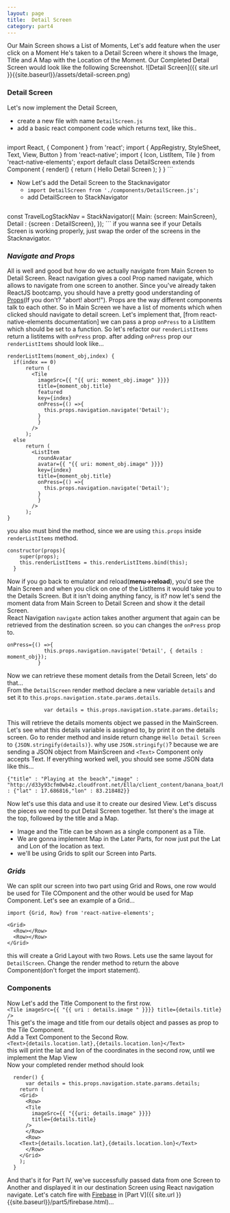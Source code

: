 ```yaml
---
layout: page
title:  Detail Screen
category: part4
---
```


Our Main Screen shows a List of Moments, Let's add feature when the user click on a Moment He's taken to a Detail Screen where it shows the Image, Title and A Map with the Location of the Moment. Our Completed Detail Screen would look like the following Screenshot.
![Detail Screen]({{ site.url }}{{site.baseurl}}/assets/detail-screen.png) 
### Detail Screen
Let's now implement the Detail Screen,
* create a new file with name `DetailScreen.js`
* add a basic react component code which returns text, like this..
	```
import React, { Component } from 'react';
import {
  AppRegistry,
  StyleSheet,
  Text,
  View,
  Button
} from 'react-native';
import { Icon, ListItem, Tile } from 'react-native-elements';
export default class DetailScreen extends Component {
  render() {
    return (
      <Text>Hello Detail Screen</Text>
    );
  }
}
	```  
* Now Let's add the Detail Screen to the Stacknavigator
	- `import DetailScreen from './components/DetailScreen.js';`  
	- add DetailScreen to StackNavigator
		```
const TravelLogStackNav = StackNavigator({
	Main: {screen: MainScreen},
	Detail : {screen : DetailScreen},
});
		```	
		if you wanna see if your Details Screen is working properly, just swap the order of the screens in the Stacknavigator.  

### _Navigate and Props_
All is well and good but how do we actually navigate from Main Screen to Detail Screen. React navigation gives a cool Prop named navigate, which allows to navigate from one screen to another. Since you've already taken ReactJS bootcamp, you should have a pretty good understanding of [Props](https://facebook.github.io/react-native/docs/props.html)(If you don't? "abort! abort!"). Props are the way different components talk to each other.
So in Main Screen we have a list of moments which when clicked should navigate to detail screen. Let's implement that,
[from react-native-elements documentation] we can pass a prop `onPress` to a ListItem which should be set to a function. So let's refactor our `renderListItems` return a listitems with `onPress` prop. after adding `onPress` prop our `renderListItems` should look like...
```
renderListItems(moment_obj,index) {
  if(index == 0)
	  return (
	    <Tile
	      imageSrc={{ "{{ uri: moment_obj.image" }}}}
	      title={moment_obj.title}
	      featured
	      key={index}
	      onPress={() =>{
            this.props.navigation.navigate('Detail');
          }
          }
	    />
	  );
  else
	  return (
	    <ListItem
	      roundAvatar
	      avatar={{ "{{ uri: moment_obj.image" }}}}
	      key={index}
	      title={moment_obj.title}
	      onPress={() =>{
            this.props.navigation.navigate('Detail');
          }
          }
	    />
	  );
}
```
you also must bind the method, since we are using `this.props` inside `renderListItems` method.
```
constructor(props){ 
    super(props);
    this.renderListItems = this.renderListItems.bind(this);
  }
```  
Now if you go back to emulator and reload(**menu->reload**), you'd see the Main Screen and when you click on one of the ListItems it would take you to the Details Screen. But it isn't doing anything fancy, is it? now let's send the moment data from Main Screen to Detail Screen and show it the detail Screen.  
React Navigation `navigate` action takes another argument that again can be retrieved from the destination screen. so you can changes the `onPress` prop to.
```
onPress={() =>{
            this.props.navigation.navigate('Detail', { details : moment_obj});
          }
```  
Now we can retrieve these moment details from the Detail Screen, lets' do that...  
From the `DetailScreen` render method declare a new variable `details` and set it to `this.props.navigation.state.params.details`. 
``` 
			var details = this.props.navigation.state.params.details;  
```
This will retrieve the details moments object we passed in the MainScreen. Let's see what this details variable is assigned to, by print it on the details screen. Go  to render method and inside return change `Hello Detail Screen` to `{JSON.stringify(details)}`. why use `JSON.stringify()`? because we are sending a JSON object from MainScreen and `<Text>` Component only accepts Text. If everything worked well, you should see some JSON data like this...
```
{"title" : "Playing at the beach","image" : "http://d33y93cfm0wb4z.cloudfront.net/Ella/client_content/banana_boat/beach_games.jpg","location" : {"lat" : 17.686816,"lon" : 83.218482}}
```  
  

Now let's use this data and use it to create our desired View. Let's discuss the pieces we need to put Detail Screen together. 1st there's the image at the top, followed by the title and a Map.
* Image and the Title can be shown as a single component as a Tile.
* We are gonna implement Map in the Later Parts, for now just put the Lat and Lon of the location as text.
* we'll be using Grids to split our Screen into Parts.

### _Grids_
We can split our screen into two part using Grid and Rows, one row would be used for Tile COmponent and the other would be used for Map Component. Let's see an example of a Grid...
```
import {Grid, Row} from 'react-native-elements';

<Grid>
  <Row></Row>
  <Row></Row>
</Grid>
```  
this will create a Grid Layout with two Rows. Lets use the same layout for `DetailScreen`. Change the render method to return the above Component(don't forget the import statement).

### __Components__
Now Let's add the Title Component to the first row.  
	```
	<Tile
		imageSrc={{ "{{ uri : details.image " }}}}
		title={details.title}
	/>
	```  
	This get's the image and title from our details object and passes as prop to the Tile Component.  
Add a Text Component to the Second Row.  
	`<Text>{details.location.lat},{details.location.lon}</Text>`  
	this will print the lat and lon of the coordinates in the second row, until we implement the Map View  
Now your completed render method should look  
```
  render() {
      var details = this.props.navigation.state.params.details;
    return (
    <Grid>
      <Row>
      <Tile
        imageSrc={{ "{{uri: details.image" }}}}
        title={details.title}
      />
      </Row>
      <Row>
    <Text>{details.location.lat},{details.location.lon}</Text>
      </Row>
    </Grid>
    );
  }
```  

And that's it for Part IV, we've successfully passed data from one Screen to Another and displayed it in our destination Screen using React navigation navigate. Let's catch fire with [Firebase](https://firebase.google.com/) in [Part V]({{ site.url }}{{site.baseurl}}/part5/firebase.html)...